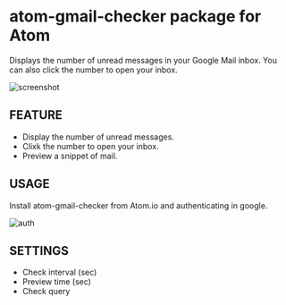 # atom-gmail-checker package for Atom

Displays the number of unread messages in your Google Mail inbox. You can also click the number to open your inbox.

![screenshot](https://raw.githubusercontent.com/nobuhito/atom-gmail-checker/master/img/screenshot.png)

## FEATURE

  - Display the number of unread messages.
  - Clixk the number to open your inbox.
  - Preview a snippet of mail.

## USAGE

Install atom-gmail-checker from Atom.io and authenticating in google.

![auth](https://raw.githubusercontent.com/nobuhito/atom-gmail-checker/master/img/auth.png)

## SETTINGS

 - Check interval (sec)
 - Preview time (sec)
 - Check query
